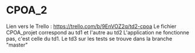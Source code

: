 # CPOA_2

Lien vers le Trello : https://trello.com/b/9EnVOZ2q/td2-cpoa
Le fichier CPOA_projet correspond au td1 et l'autre au td2
L'application ne fonctionne pas, c'est celle du td1.
Le td3 sur les tests se trouve dans la branche "master"

